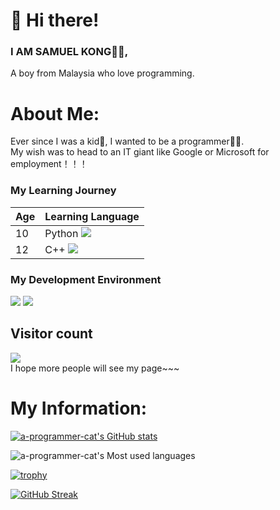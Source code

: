 # 👋 Hi there! 
### I AM SAMUEL KONG👨‍💻,  
 A boy from Malaysia who love programming.
# About Me:
Ever since I was a kid👦, I wanted to be a programmer👨‍💻.   
My wish was to head to an IT giant like Google or Microsoft for employment！！！  
### My Learning Journey
| Age | Learning Language |   
| ---- | ---- |  
| 10 | Python <span > <img src="https://img.shields.io/badge/python-3670A0?logo=python&logoColor=ffdd54" /> <span > |  
| 12 | C++ <span > <img src="https://img.shields.io/badge/C%2B%2B-00599C?logo=cplusplus&logoColor=fff" /> <span > |

### My Development Environment
<span > <img src="https://img.shields.io/badge/Visual Studio Code-blue" /> <span >
<span > <img src="https://img.shields.io/badge/Windows 10-white" /> <span >

## Visitor count  
![](https://profile-counter.glitch.me/a-programmer-cat/count.svg)  
I hope more people will see my page~~~

# My Information:  
[![a-programmer-cat's GitHub stats](https://github-readme-stats.vercel.app/api?username=a-programmer-cat)](https://github.com/anuraghazra/github-readme-stats)

![a-programmer-cat's Most used languages](https://github-readme-stats.vercel.app/api/top-langs/?username=a-programmer-cat&layout=compact&hide_border=true&langs_count=10)

[![trophy](https://github-profile-trophy.vercel.app/?username=a-programmer-cat)](https://github.com/ryo-ma/github-profile-trophy)

[![GitHub Streak](https://github-readme-streak-stats.herokuapp.com/?user=a-programmer-cat)](https://git.io/streak-stats)

          
